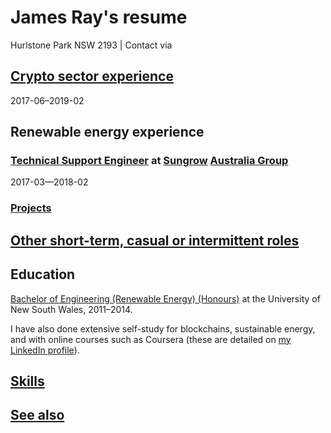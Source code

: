 # James Ray's resume

Hurlstone Park NSW 2193     | Contact via 

## [Crypto sector experience](crypto-industry-experience.md)

2017-06–2019-02

## Renewable energy experience

### [Technical Support Engineer]((tech-support-eng-SG.md)) at [Sungrow](https://en.sungrowpower.com/) [Australia Group](https://www.sungrowpower.com.au/)

2017-03—2018-02

### [Projects](sustainability-projects.md)

## [Other short-term, casual or intermittent roles](training-ground.md)

## Education

[Bachelor of Engineering (Renewable Energy) (Honours)](education.md) at the University of New South Wales, 2011–2014.

I have also done extensive self-study for blockchains, sustainable energy, and with online courses such as Coursera (these are detailed on [my LinkedIn profile](https://www.linkedin.com/in/jameschristopherray/)). 

## [Skills](skills.md)

## [See also](see-also.md)

